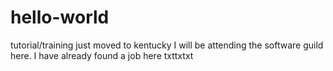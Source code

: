 # hello-world
tutorial/training
just moved to kentucky
I will be attending the software guild here.
I have already found a job here
txttxtxt
